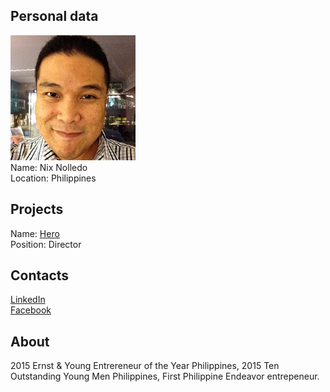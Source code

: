 ## Personal data
![nix nolledo photo](photo/nix_nolledo.jpg)  
Name:   Nix Nolledo  
Location: Philippines  
## Projects 
Name: [Hero](../projects/hero.md)  
Position: Director   
## Contacts
[LinkedIn](https://www.linkedin.com/in/nixnolledo/)  
[Facebook](https://www.facebook.com/nixnolledo)
## About
2015 Ernst & Young Entrereneur of the Year Philippines, 2015 Ten Outstanding Young Men Philippines, First Philippine Endeavor entrepeneur.
